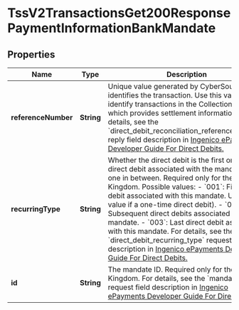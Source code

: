
# TssV2TransactionsGet200ResponsePaymentInformationBankMandate

## Properties
Name | Type | Description | Notes
------------ | ------------- | ------------- | -------------
**referenceNumber** | **String** | Unique value generated by CyberSource that identifies the transaction. Use this value to identify transactions in the Collections Report, which provides settlement information.  For details, see the &#x60;direct_debit_reconciliation_reference_number&#x60; reply field description in [Ingenico ePayments Developer Guide For Direct Debits.](https://apps.cybersource.com/library/documentation/dev_guides/Ingenico_ePayments_Dev/html/)  |  [optional]
**recurringType** | **String** | Whether the direct debit is the first or last direct debit associated with the mandate, or one in between. Required only for the United Kingdom. Possible values: - &#x60;001&#x60;: First direct debit associated with this mandate. Use this value if a one-time direct debit). - &#x60;002&#x60;: Subsequent direct debits associated with this mandate. - &#x60;003&#x60;: Last direct debit associated with this mandate.  For details, see the &#x60;direct_debit_recurring_type&#x60; request field description in [Ingenico ePayments Developer Guide For Direct Debits.](https://apps.cybersource.com/library/documentation/dev_guides/Ingenico_ePayments_Dev/html/)  |  [optional]
**id** | **String** | The mandate ID. Required only for the United Kingdom.  For details, see the &#x60;mandate_id&#x60; request field description in [Ingenico ePayments Developer Guide For Direct Debits.](https://apps.cybersource.com/library/documentation/dev_guides/Ingenico_ePayments_Dev/html/)  |  [optional]



